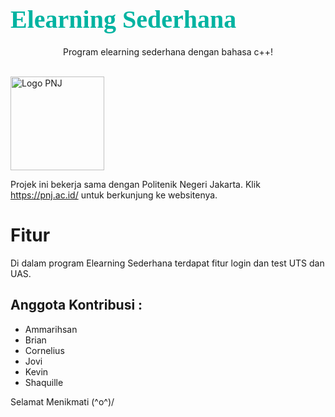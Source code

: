 <html>
<head>
<link href='https://fonts.googleapis.com/css?family=Audiowide' rel='stylesheet'>
<head>
<body>
    <h1>
    <span style="font-family: Audiowide; color: #00B3A1; font-size: 40px; line-height: 120%; text-align: center;">Elearning Sederhana</span>
    </h1>
    <p align="center">
        Program elearning sederhana dengan bahasa c++!
    </p>
    <br>
    <a href="https://pnj.ac.id/">
        <img src="https://accounts.pnj.ac.id/img/pnj.svg" alt="Logo PNJ" width="150px">
    </a>
</body>
</html>

Projek ini bekerja sama dengan Politenik Negeri Jakarta. Klik <https://pnj.ac.id/> untuk berkunjung ke websitenya.

# Fitur

Di dalam program Elearning Sederhana terdapat fitur login dan test UTS dan UAS.

## Anggota Kontribusi :

*   Ammarihsan
*   Brian
*   Cornelius
*   Jovi
*   Kevin
*   Shaquille

Selamat Menikmati \(^o^)/

